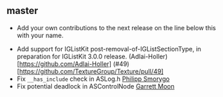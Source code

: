 ## master

* Add your own contributions to the next release on the line below this with your name.
- Add support for IGListKit post-removal-of-IGListSectionType, in preparation for IGListKit 3.0.0 release. (Adlai-Holler)[https://github.com/Adlai-Holler] (#49)[https://github.com/TextureGroup/Texture/pull/49]
- Fix `__has_include` check in ASLog.h [Philipp Smorygo](Philipp.Smorygo@jetbrains.com)
- Fix potential deadlock in ASControlNode [Garrett Moon](https://github.com/garrettmoon)
